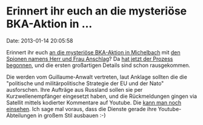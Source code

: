 Erinnert ihr euch an die mysteriöse BKA-Aktion in \...
======================================================

Date: 2013-01-14 20:05:58

Erinnert ihr euch [an die mysteriöse BKA-Aktion in
Michelbach](/?ts=b05e584b) mit [den Spionen namens Herr und Frau
Anschlag](/?ts=b05fa99f)? Da [hat jetzt der Prozess
begonnen](http://ml.spiegel.de/article.do?id=877395), und die ersten
großartigen Details sind schon rausgekommen.

Die werden vom Guillaume-Anwalt vertreten, laut Anklage sollten die die
\"politische und militärpolitische Strategie der EU und der Nato\"
ausforschen. Ihre Aufträge aus Russland sollen sie per
Kurzwellenempfänger eingesetzt haben, und die Rückmeldungen gingen via
Satellit mittels kodierter Kommentare auf Youtube. Die [kann man noch
einsehen](http://www.youtube.com/user/Alpenkuh1). Ich sage mal voraus,
dass die Dienste gerade ihre Youtube-Abteilungen in großem Stil ausbauen
:-)
